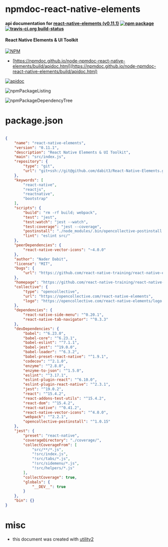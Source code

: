 # npmdoc-react-native-elements

#### api documentation for  [react-native-elements (v0.11.1)](https://github.com/react-native-training/react-native-elements#readme)  [![npm package](https://img.shields.io/npm/v/npmdoc-react-native-elements.svg?style=flat-square)](https://www.npmjs.org/package/npmdoc-react-native-elements) [![travis-ci.org build-status](https://api.travis-ci.org/npmdoc/node-npmdoc-react-native-elements.svg)](https://travis-ci.org/npmdoc/node-npmdoc-react-native-elements)

#### React Native Elements & UI Toolkit

[![NPM](https://nodei.co/npm/react-native-elements.png?downloads=true&downloadRank=true&stars=true)](https://www.npmjs.com/package/react-native-elements)

- [https://npmdoc.github.io/node-npmdoc-react-native-elements/build/apidoc.html](https://npmdoc.github.io/node-npmdoc-react-native-elements/build/apidoc.html)

[![apidoc](https://npmdoc.github.io/node-npmdoc-react-native-elements/build/screenCapture.buildCi.browser.%252Ftmp%252Fbuild%252Fapidoc.html.png)](https://npmdoc.github.io/node-npmdoc-react-native-elements/build/apidoc.html)

![npmPackageListing](https://npmdoc.github.io/node-npmdoc-react-native-elements/build/screenCapture.npmPackageListing.svg)

![npmPackageDependencyTree](https://npmdoc.github.io/node-npmdoc-react-native-elements/build/screenCapture.npmPackageDependencyTree.svg)



# package.json

```json

{
    "name": "react-native-elements",
    "version": "0.11.1",
    "description": "React Native Elements & UI Toolkit",
    "main": "src/index.js",
    "repository": {
        "type": "git",
        "url": "git+ssh://git@github.com/dabit3/React-Native-Elements.git"
    },
    "keywords": [
        "react-native",
        "reactjs",
        "reactnative",
        "bootstrap"
    ],
    "scripts": {
        "build": "rm -rf build; webpack",
        "test": "jest",
        "test:watch": "jest --watch",
        "test:coverage": "jest --coverage",
        "postinstall": "./node_modules/.bin/opencollective-postinstall || exit 0",
        "lint": "eslint src/"
    },
    "peerDependencies": {
        "react-native-vector-icons": "~4.0.0"
    },
    "author": "Nader Dabit",
    "license": "MIT",
    "bugs": {
        "url": "https://github.com/react-native-training/react-native-elements/issues"
    },
    "homepage": "https://github.com/react-native-training/react-native-elements#readme",
    "collective": {
        "type": "opencollective",
        "url": "https://opencollective.com/react-native-elements",
        "logo": "https://opencollective.com/react-native-elements/logo.txt"
    },
    "dependencies": {
        "react-native-side-menu": "^0.20.1",
        "react-native-tab-navigator": "^0.3.3"
    },
    "devDependencies": {
        "babel": "^6.23.0",
        "babel-core": "^6.23.1",
        "babel-eslint": "^7.1.1",
        "babel-jest": "^19.0.0",
        "babel-loader": "^6.3.2",
        "babel-preset-react-native": "^1.9.1",
        "codecov": "^2.1.0",
        "enzyme": "^2.8.0",
        "enzyme-to-json": "^1.5.0",
        "eslint": "^3.17.1",
        "eslint-plugin-react": "^6.10.0",
        "eslint-plugin-react-native": "^2.3.1",
        "jest": "^19.0.2",
        "react": "^15.4.2",
        "react-addons-test-utils": "^15.4.2",
        "react-dom": "^15.4.2",
        "react-native": "^0.41.2",
        "react-native-vector-icons": "^4.0.0",
        "webpack": "^2.2.1",
        "opencollective-postinstall": "^1.0.15"
    },
    "jest": {
        "preset": "react-native",
        "coverageDirectory": "./coverage/",
        "collectCoverageFrom": [
            "src/**/*.js",
            "!src/index.js",
            "!src/tabs/*.js",
            "!src/sidemenu/*.js",
            "!src/helpers/*.js"
        ],
        "collectCoverage": true,
        "globals": {
            "__DEV__": true
        }
    },
    "bin": {}
}
```



# misc
- this document was created with [utility2](https://github.com/kaizhu256/node-utility2)

